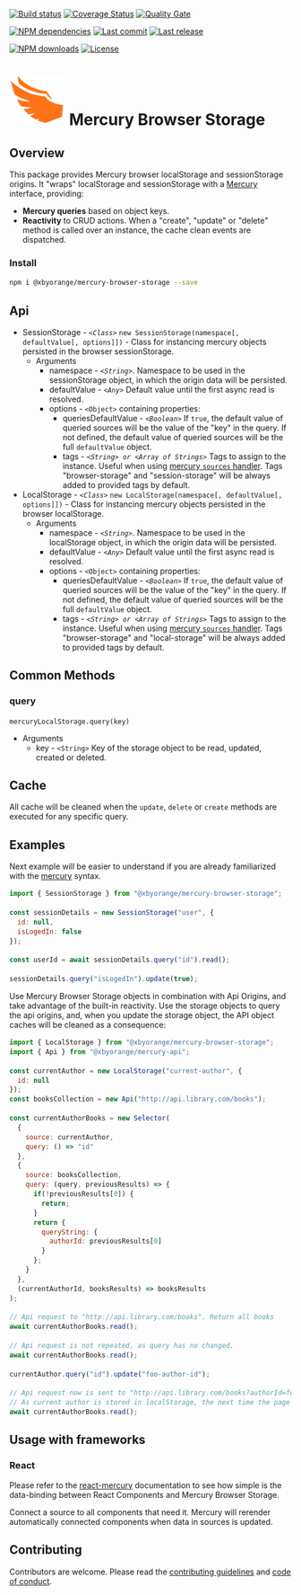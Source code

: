 [![Build status][travisci-image]][travisci-url] [![Coverage Status][coveralls-image]][coveralls-url] [![Quality Gate][quality-gate-image]][quality-gate-url]

[![NPM dependencies][npm-dependencies-image]][npm-dependencies-url] [![Last commit][last-commit-image]][last-commit-url] [![Last release][release-image]][release-url] 

[![NPM downloads][npm-downloads-image]][npm-downloads-url] [![License][license-image]][license-url]

# ![Mercury Logo](assets/logos/mercury_wings_orange_100.png) Mercury Browser Storage

## Overview

This package provides Mercury browser localStorage and sessionStorage origins. It "wraps" localStorage and sessionStorage with a [Mercury][mercury-url] interface, providing:

* __Mercury queries__ based on object keys.
* __Reactivity__ to CRUD actions. When a "create", "update" or "delete" method is called over an instance, the cache clean events are dispatched.

### Install

```bash
npm i @xbyorange/mercury-browser-storage --save
```

## Api

* SessionStorage - _`<Class>`_ `new SessionStorage(namespace[, defaultValue[, options]])` - Class for instancing mercury objects persisted in the browser sessionStorage.
	* Arguments
		* namespace - _`<String>`_. Namespace to be used in the sessionStorage object, in which the origin data will be persisted.
		* defaultValue - _`<Any>`_ Default value until the first async read is resolved.
		* options - `<Object>` containing properties:
			* queriesDefaultValue - _`<Boolean>`_ If `true`, the default value of queried sources will be the value of the "key" in the query. If not defined, the default value of queried sources will be the full `defaultValue` object.
			* tags - _`<String> or <Array of Strings>`_ Tags to assign to the instance. Useful when using [mercury `sources` handler][mercury-sources-docs-url]. Tags "browser-storage" and "session-storage" will be always added to provided tags by default.
* LocalStorage - _`<Class>`_ `new LocalStorage(namespace[, defaultValue[, options]])` - Class for instancing mercury objects persisted in the browser localStorage.
	* Arguments
		* namespace - _`<String>`_. Namespace to be used in the localStorage object, in which the origin data will be persisted.
		* defaultValue - _`<Any>`_ Default value until the first async read is resolved.
		* options - `<Object>` containing properties:
			* queriesDefaultValue - _`<Boolean>`_ If `true`, the default value of queried sources will be the value of the "key" in the query. If not defined, the default value of queried sources will be the full `defaultValue` object.
			* tags - _`<String> or <Array of Strings>`_ Tags to assign to the instance. Useful when using [mercury `sources` handler][mercury-sources-docs-url]. Tags "browser-storage" and "local-storage" will be always added to provided tags by default.

## Common Methods

### query

`mercuryLocalStorage.query(key)`
* Arguments
  * key - `<String>` Key of the storage object to be read, updated, created or deleted.

## Cache

All cache will be cleaned when the `update`, `delete` or `create` methods are executed for any specific query.

## Examples

Next example will be easier to understand if you are already familiarized with the [mercury][mercury-url] syntax.

```js
import { SessionStorage } from "@xbyorange/mercury-browser-storage";

const sessionDetails = new SessionStorage("user", {
  id: null,
  isLogedIn: false
});

const userId = await sessionDetails.query("id").read();

sessionDetails.query("isLogedIn").update(true);

```

Use Mercury Browser Storage objects in combination with Api Origins, and take advantage of the built-in reactivity. Use the storage objects to query the api origins, and, when you update the storage object, the API object caches will be cleaned as a consequence:


```js
import { LocalStorage } from "@xbyorange/mercury-browser-storage";
import { Api } from "@xbyorange/mercury-api";

const currentAuthor = new LocalStorage("current-author", {
  id: null
});
const booksCollection = new Api("http://api.library.com/books");

const currentAuthorBooks = new Selector(
  { 
    source: currentAuthor,
    query: () => "id"
  },
  {
    source: booksCollection,
    query: (query, previousResults) => {
      if(!previousResults[0]) {
        return;
      }
      return {
        queryString: {
          authorId: previousResults[0]
        }
      };
    }
  },
  (currentAuthorId, booksResults) => booksResults
);

// Api request to "http://api.library.com/books". Return all books
await currentAuthorBooks.read();

// Api request is not repeated, as query has no changed.
await currentAuthorBooks.read();

currentAuthor.query("id").update("foo-author-id");

// Api request now is sent to "http://api.library.com/books?authorId=foo-author-id". Return author books
// As current author is stored in localStorage, the next time the page is loaded, the queryString applied to the api will be the same
await currentAuthorBooks.read();

```

## Usage with frameworks

### React

Please refer to the [react-mercury][react-mercury-url] documentation to see how simple is the data-binding between React Components and Mercury Browser Storage.

Connect a source to all components that need it. Mercury will rerender automatically connected components when data in sources is updated.

## Contributing

Contributors are welcome.
Please read the [contributing guidelines](.github/CONTRIBUTING.md) and [code of conduct](.github/CODE_OF_CONDUCT.md).

[mercury-url]: https://github.com/xbyorange/mercury
[mercury-sources-docs-url]: https://github.com/XbyOrange/mercury/blob/master/docs/sources/api.md
[react-mercury-url]: https://github.com/xbyorange/react-mercury

[coveralls-image]: https://coveralls.io/repos/github/XbyOrange/mercury-browser-storage/badge.svg
[coveralls-url]: https://coveralls.io/github/XbyOrange/mercury-browser-storage
[travisci-image]: https://travis-ci.com/xbyorange/mercury-browser-storage.svg?branch=master
[travisci-url]: https://travis-ci.com/xbyorange/mercury-browser-storage
[last-commit-image]: https://img.shields.io/github/last-commit/xbyorange/mercury-browser-storage.svg
[last-commit-url]: https://github.com/xbyorange/mercury-browser-storage/commits
[license-image]: https://img.shields.io/npm/l/@xbyorange/mercury-browser-storage.svg
[license-url]: https://github.com/xbyorange/mercury-browser-storage/blob/master/LICENSE
[npm-downloads-image]: https://img.shields.io/npm/dm/@xbyorange/mercury-browser-storage.svg
[npm-downloads-url]: https://www.npmjs.com/package/@xbyorange/mercury-browser-storage
[npm-dependencies-image]: https://img.shields.io/david/xbyorange/mercury-browser-storage.svg
[npm-dependencies-url]: https://david-dm.org/xbyorange/mercury-browser-storage
[quality-gate-image]: https://sonarcloud.io/api/project_badges/measure?project=xbyorange-mercury-browser-storage&metric=alert_status
[quality-gate-url]: https://sonarcloud.io/dashboard?id=xbyorange-mercury-browser-storage
[release-image]: https://img.shields.io/github/release-date/xbyorange/mercury-browser-storage.svg
[release-url]: https://github.com/xbyorange/mercury-browser-storage/releases